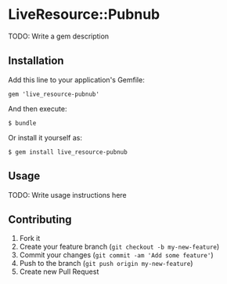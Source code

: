 # LiveResource::Pubnub

TODO: Write a gem description

## Installation

Add this line to your application's Gemfile:

    gem 'live_resource-pubnub'

And then execute:

    $ bundle

Or install it yourself as:

    $ gem install live_resource-pubnub

## Usage

TODO: Write usage instructions here

## Contributing

1. Fork it
2. Create your feature branch (`git checkout -b my-new-feature`)
3. Commit your changes (`git commit -am 'Add some feature'`)
4. Push to the branch (`git push origin my-new-feature`)
5. Create new Pull Request

